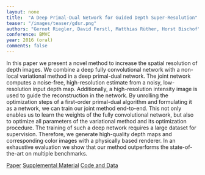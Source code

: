 ```yaml
---
layout: none
title:  "A Deep Primal-Dual Network for Guided Depth Super-Resolution"
teaser: "/images/teaser/gdsr.png"
authors: "Gernot Riegler, David Ferstl, Matthias Rüther, Horst Bischof"
conference: BMVC
year: 2016 (oral)
comments: false
---
```


In this paper we present a novel method to increase the spatial resolution of depth images.
We combine a deep fully convolutional network with a non-local variational method in a deep primal-dual network. 
The joint network computes a noise-free, high-resolution estimate from a noisy, low-resolution input depth map.
Additionally, a high-resolution intensity image is used to guide the reconstruction in the network.
By unrolling the optimization steps of a first-order primal-dual algorithm and formulating it as a network, we can train our joint method end-to-end.
This not only enables us to learn the weights of the fully convolutional network, but also to optimize all parameters of the variational method and its optimization procedure.
The training of such a deep network requires a large dataset for supervision.
Therefore, we generate high-quality depth maps and corresponding color images with a physically based renderer.
In an exhaustive evaluation we show that our method outperforms the state-of-the-art on multiple benchmarks.


[Paper](/papers/gdsr.pdf)
[Supplemental Material](http://rvlab.icg.tugraz.at/documents/riegler/bmvc16_supp.pdf)
[Code and Data](https://github.com/griegler/primal-dual-networks)
